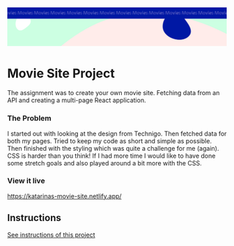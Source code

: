 <h1 align="center">
  <a href="">
    <img src="/src/assets/movies.svg" alt="Project Banner Image">
  </a>
</h1>

# Movie Site Project

The assignment was to create your own movie site. Fetching data from an API and creating a multi-page React application.

### The Problem

I started out with looking at the design from Technigo. Then fetched data for both my pages. Tried to keep my code as short and simple as possible. Then finished with the styling which was quite a challenge for me (again). CSS is harder than you think! If I had more time I would like to have done some stretch goals and also played around a bit more with the CSS.

### View it live

https://katarinas-movie-site.netlify.app/

## Instructions

<a href="instructions.md">
   See instructions of this project
  </a>
